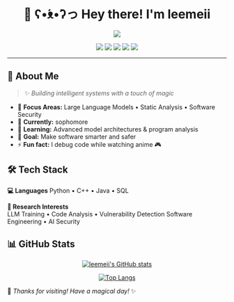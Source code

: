 <h1 align="center">
  🌸 ʕ•́ᴥ•̀ʔっ Hey there! I'm leemeii
</h1>

<p align="center">
  <img src="https://readme-typing-svg.herokuapp.com?color=FF69B4&size=22&center=true&vCenter=true&width=500&lines=AI+Engineer+💖;Software+Security+Researcher+🛡️;C+++Python+Java+Developer+👩💻">
</p>

<div align="center">
  
  ![](https://img.shields.io/badge/Python-3776AB?style=flat-square&logo=python&logoColor=white)
  ![](https://img.shields.io/badge/C++-00599C?style=flat-square&logo=c%2B%2B&logoColor=white) 
  ![](https://img.shields.io/badge/Java-ED8B00?style=flat-square&logo=java&logoColor=white)
  ![](https://img.shields.io/badge/LLM-FF6B9D?style=flat-square&logo=openai&logoColor=white)
  ![](https://img.shields.io/badge/Security-8A2BE2?style=flat-square&logo=shield&logoColor=white)

</div>

---

## 🎀 About Me

> ✨ *Building intelligent systems with a touch of magic* 

- 🧠 **Focus Areas:** Large Language Models • Static Analysis • Software Security
- 💼 **Currently:** sophomore
- 🌱 **Learning:** Advanced model architectures & program analysis
- 🎯 **Goal:** Make software smarter and safer
- ⚡ **Fun fact:** I debug code while watching anime 🎮

## 🛠️ Tech Stack

**💻 Languages**
Python • C++ • Java • SQL

**🔬 Research Interests**  
LLM Training • Code Analysis • Vulnerability Detection
Software Engineering • AI Security

## 📊 GitHub Stats

<div align="center">
  
 [![leemeii's GitHub stats](https://github-readme-stats.vercel.app/api?username=leemeii&show_icons=true&theme=blue_green&hide_border=true&bg_color=fff0f5&title_color=ff69b4&icon_color=9370db)](https://github.com/leemeii)
  
  [![Top Langs](https://github-readme-stats.vercel.app/api/top-langs/?username=leemeii&layout=compact&theme=blue_green&hide_border=true&bg_color=fff0f5&title_color=ff69b4)](https://github.com/leemeii)

</div>


  
  💖 *Thanks for visiting! Have a magical day!* ✨
  
</div>
